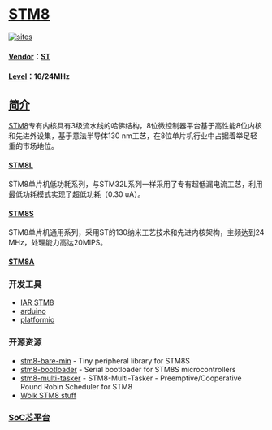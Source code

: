 ﻿# [STM8](https://github.com/SoCXin/STM8) 

[![sites](http://182.61.61.133/link/resources/SoC.png)](http://SoC.Xin)  

#### [Vendor](https://github.com/SoCXin/Vendor)：[ST](https://github.com/SoCXin/ST)
#### [Level](https://github.com/SoCXin/Level)：16/24MHz 

## [简介](https://github.com/SoCXin/STM8/wiki)

[STM8](https://github.com/SoCXin/STM8)专有内核具有3级流水线的哈佛结构，8位微控制器平台基于高性能8位内核和先进外设集，基于意法半导体130 nm工艺，在8位单片机行业中占据着举足轻重的市场地位。

#### [STM8L](https://github.com/SoCXin/STM8L) 

STM8单片机低功耗系列，与STM32L系列一样采用了专有超低漏电流工艺，利用最低功耗模式实现了超低功耗（0.30 uA）。

#### [STM8S](https://github.com/SoCXin/STM8S) 

STM8单片机通用系列，采用ST的130纳米工艺技术和先进内核架构，主频达到24 MHz，处理能力高达20MIPS。

#### [STM8A](https://github.com/SoCXin/STM8A) 


### 开发工具

* [IAR STM8](https://www.iar.com/iar-embedded-workbench/#!?architecture=STM8&currentTab=overview) 
* [arduino](https://www.arduino.cc/) 
* [platformio](https://platformio.org/) 

### 开源资源

* [stm8-bare-min](https://github.com/lujji/stm8-bare-min) - Tiny peripheral library for STM8S
* [stm8-bootloader](https://github.com/lujji/stm8-bootloader) - Serial bootloader for STM8S microcontrollers
* [stm8-multi-tasker](https://github.com/vsch/stm8-multi-tasker) - STM8-Multi-Tasker - Preemptive/Cooperative Round Robin Scheduler for STM8
* [Wolk STM8 stuff](https://github.com/LonelyWolf/stm8)

###  [SoC芯平台](http://SoC.Xin) 